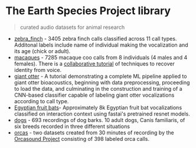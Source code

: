 # The Earth Species Project library

> curated audio datasets for animal research

* [zebra_finch](https://github.com/earthspecies/library/tree/main/zebra_finch) - 3405 zebra finch calls classified across 11 call types. Additonal labels include name of individual making the vocalization and its age (chick or adult).
* [macaques](https://github.com/earthspecies/library/tree/main/macaques) - 7285 macaque coo calls from 8 individuals (4 males and 4 females). There is a [collaborative tutorial](https://github.com/earthspecies/open_collaboration_on_audio_classification) of techniques to recover identity from voice.
* [giant otter](https://github.com/earthspecies/library/tree/main/giant_otter) - A tutorial demonstrating a complete ML pipeline applied to giant otter bioacoustics, beginning with data preprocessing, proceeding to load the data, and culminating in the construction and training of a CNN-based classifier capable of labeling giant otter vocalizations according to call type.
* [Egyptian fruit bats](https://github.com/earthspecies/library/tree/main/egyptian_fruit_bat)- Approximately 8k Egyptian fruit bat vocalizations classified on interaction context using fastai's pretrained resnet models.
* [dogs](https://github.com/earthspecies/library/tree/main/dogs) - 693 recordings of dog barks. 10 adult dogs, Canis familiaris, of six breeds recorded in three different situations
* [orcas](https://github.com/earthspecies/library/tree/main/orcas) - two datasets created from 30 minutes of recording by the [Orcasound Project](https://www.orcasound.net/) consisting of 398 labeled orca calls.
